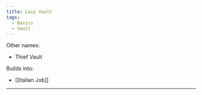 ```yaml
---
title: Lazy Vault
tags:
  - Basics
  - Vault
---
```

Other names:
* Thief Vault

Builds into: 
* [[Italian Job]]

---